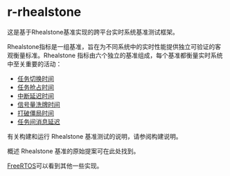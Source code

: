 # r-rhealstone

这是基于Rhealstone基准实现的跨平台实时系统基准测试框架。

Rhealstone指标是一组基准，旨在为不同系统中的实时性能提供独立可验证的客观衡量标准。Rhealstone 指标由六个独立的基准组成，每个基准都衡量实时系统中至关重要的活动：

+ [任务切换时间](https://github.com/RiceChen0/r-rhealstone/blob/main/src/rst_task_switch.c)
+ [任务抢占时间](https://github.com/RiceChen0/r-rhealstone/blob/main/src/rst_task_preempt.c)
+ [中断延迟时间](https://github.com/RiceChen0/r-rhealstone/blob/main/src/rst_interrupt_latency.c)
+ [信号量洗牌时间](https://github.com/RiceChen0/r-rhealstone/blob/main/src/rst_semaphore_shuffle.c)
+ [打破僵局时间](https://github.com/RiceChen0/r-rhealstone/blob/main/src/rst_deadlock_break.c)
+ [任务间消息延迟](https://github.com/RiceChen0/r-rhealstone/blob/main/src/rst_message_latency.c)

有关构建和运行 Rhealstone 基准测试的说明，请参阅构建说明。

概述 Rhealstone 基准的原始提案可在此处找到。

[FreeRTOS](https://timsengineeringblog.weebly.com/masters-thesis.html)可以看到其他一些实现。
